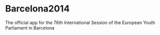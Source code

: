 Barcelona2014
=============

The official app for the 76th International Session of the European Youth Parliament in Barcelona
